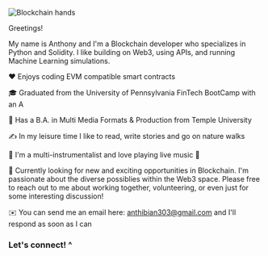 ![Blockchain hands](https://user-images.githubusercontent.com/83500098/137349296-81ee6ec1-972d-4a59-b3e1-9c962537e198.jpg)

Greetings!

My name is Anthony and I'm a Blockchain developer who specializes in Python and Solidity. I like building on Web3, using APIs, and running Machine Learning simulations.

❤️ Enjoys coding EVM compatible smart contracts

🎓 Graduated from the University of Pennsylvania FinTech BootCamp with an A

🌱 Has a B.A. in Multi Media Formats & Production from Temple University

✍️ In my leisure time I like to read, write stories and go on nature walks

🎵 I'm a multi-instrumentalist and love playing live music 🎵

💬 Currently looking for new and exciting opportunities in Blockchain. I'm passionate about the diverse possiblies within the Web3 space. Please free to reach out to me about working together, volunteering, or even just for some interesting discussion!

✉️ You can send me an email here: anthibian303@gmail.com and I'll respond as soon as I can

### Let's connect! ^

